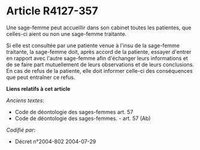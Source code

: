 # Article R4127-357

Une sage-femme peut accueillir dans son cabinet toutes les patientes, que celles-ci aient ou non une sage-femme traitante.

Si elle est consultée par une patiente venue à l'insu de la sage-femme traitante, la sage-femme doit, après accord de la
patiente, essayer d'entrer en rapport avec l'autre sage-femme afin d'échanger leurs informations et de se faire part
mutuellement de leurs observations et de leurs conclusions. En cas de refus de la patiente, elle doit informer celle-ci des
conséquences que peut entraîner ce refus.

**Liens relatifs à cet article**

_Anciens textes_:

  - Code de déontologie des sages-femmes art. 57
  - Code de déontologie des sages-femmes. - art. 57 (Ab)

_Codifié par_:

  - Décret n°2004-802 2004-07-29

